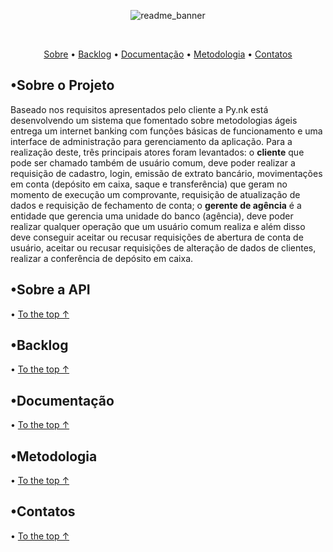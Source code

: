 <div align="center">

![readme_banner]()
</div>
<br id="top">
<p align="center" id="pseudo_nav">
    <a href="#sobre">Sobre</a> •
    <a href="#backlog">Backlog</a> •
    <a href="#doc">Documentação</a> •
    <a href="#metodologia">Metodologia</a> •
    <a href="#contato">Contatos</a>
</p>

<span id="sobre">

## •Sobre o Projeto
Baseado nos requisitos apresentados pelo cliente a Py.nk está desenvolvendo um sistema que fomentado sobre metodologias ágeis entrega um internet banking com funções básicas de funcionamento e uma interface de administração para gerenciamento da aplicação. Para a realização deste, três principais atores foram levantados: o **cliente** que pode ser chamado também de usuário comum, deve poder realizar a requisição de cadastro, login, emissão de extrato bancário, movimentações em conta (depósito em caixa, saque e transferência) que geram no momento de execução um comprovante, requisição de atualização de dados e requisição de fechamento de conta; o **gerente de agência** é a entidade que gerencia uma unidade do banco (agência), deve poder realizar qualquer operação que um usuário comum realiza e além disso deve conseguir aceitar ou recusar requisições de abertura de conta de usuário, aceitar ou recusar requisições de alteração de dados de clientes, realizar a conferência de depósito em caixa.

## •Sobre a API
• [To the top ↑](#top)

<span id="backlog">

## •Backlog
• [To the top ↑](#top)

<span id="doc">

## •Documentação
• [To the top ↑](#top)

<span id="metodologia">

## •Metodologia
• [To the top ↑](#top)

<span id="contato">

## •Contatos
• [To the top ↑](#top)